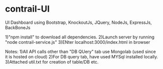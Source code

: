 # contrail-UI
UI Dashboard using  Bootstrap, KnockoutJs, JQuery, NodeJs, ExpressJs, BackBoneJs

1)"npm install" to download all dependencies.
2)Launch server by running "node contrail-service.js"
3)ENter localhost:3000/index.html in browser

Notes:
1)All API calls other than "DB QUery" tab use Mongolab (used since it is hosted on cloud)
2)For DB query tab, have used MYSql installed locally.
3)Attached util.txt for creation of table/DB etc.
